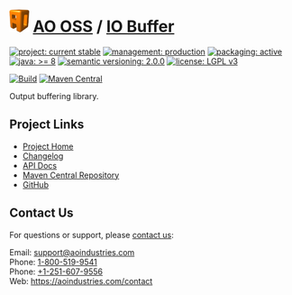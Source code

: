 # [<img src="ao-logo.png" alt="AO Logo" width="35" height="40">](https://github.com/aoindustries) [AO OSS](https://github.com/aoindustries/ao-oss) / [IO Buffer](https://github.com/aoindustries/ao-io-buffer)

[![project: current stable](https://oss.aoapps.com/ao-badges/project-current-stable.svg)](https://aoindustries.com/life-cycle#project-current-stable)
[![management: production](https://oss.aoapps.com/ao-badges/management-production.svg)](https://aoindustries.com/life-cycle#management-production)
[![packaging: active](https://oss.aoapps.com/ao-badges/packaging-active.svg)](https://aoindustries.com/life-cycle#packaging-active)  
[![java: &gt;= 8](https://oss.aoapps.com/ao-badges/java-8.svg)](https://docs.oracle.com/javase/8/docs/api/)
[![semantic versioning: 2.0.0](https://oss.aoapps.com/ao-badges/semver-2.0.0.svg)](http://semver.org/spec/v2.0.0.html)
[![license: LGPL v3](https://oss.aoapps.com/ao-badges/license-lgpl-3.0.svg)](https://www.gnu.org/licenses/lgpl-3.0)

[![Build](https://github.com/aoindustries/ao-io-buffer/workflows/Build/badge.svg?branch=master)](https://github.com/aoindustries/ao-io-buffer/actions?query=workflow%3ABuild)
[![Maven Central](https://maven-badges.herokuapp.com/maven-central/com.aoapps/ao-io-buffer/badge.svg)](https://maven-badges.herokuapp.com/maven-central/com.aoapps/ao-io-buffer)

Output buffering library.

## Project Links
* [Project Home](https://oss.aoapps.com/io-buffer/)
* [Changelog](https://oss.aoapps.com/io-buffer/changelog)
* [API Docs](https://oss.aoapps.com/io-buffer/apidocs/)
* [Maven Central Repository](https://search.maven.org/artifact/com.aoapps/ao-io-buffer)
* [GitHub](https://github.com/aoindustries/ao-io-buffer)

## Contact Us
For questions or support, please [contact us](https://aoindustries.com/contact):

Email: [support@aoindustries.com](mailto:support@aoindustries.com)  
Phone: [1-800-519-9541](tel:1-800-519-9541)  
Phone: [+1-251-607-9556](tel:+1-251-607-9556)  
Web: https://aoindustries.com/contact
